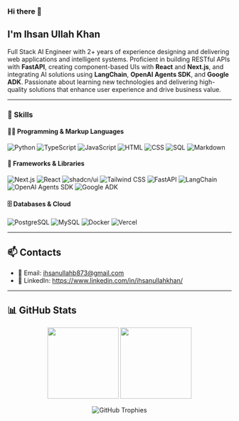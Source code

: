 ### Hi there 👋

## I'm Ihsan Ullah Khan

Full Stack AI Engineer with 2+ years of experience designing and delivering web applications and intelligent systems. Proficient in building RESTful APIs with **FastAPI**, creating component-based UIs with **React** and **Next.js**, and integrating AI solutions using **LangChain**, **OpenAI Agents SDK**, and **Google ADK**. Passionate about learning new technologies and delivering high-quality solutions that enhance user experience and drive business value.

---

### 🧠 Skills

#### 👨‍💻 Programming & Markup Languages

<p>
  <img alt="Python" src="https://img.shields.io/badge/Python-14354C.svg?logo=python&logoColor=white" />
  <img alt="TypeScript" src="https://img.shields.io/badge/TypeScript-007ACC.svg?logo=typescript&logoColor=white" />
  <img alt="JavaScript" src="https://img.shields.io/badge/JavaScript-F7DF1E.svg?logo=javascript&logoColor=black" />
  <img alt="HTML" src="https://img.shields.io/badge/HTML-E34F26.svg?logo=html5&logoColor=white" />
  <img alt="CSS" src="https://img.shields.io/badge/CSS-1572B6.svg?logo=css3&logoColor=white" />
  <img alt="SQL" src="https://custom-icon-badges.demolab.com/badge/SQL-025E8C.svg?logo=database&logoColor=white" />
  <img alt="Markdown" src="https://img.shields.io/badge/Markdown-000000.svg?logo=markdown&logoColor=white" />
</p>

#### 🧰 Frameworks & Libraries

<p>
  <img alt="Next.js" src="https://img.shields.io/badge/Next.js-000000.svg?logo=nextdotjs&logoColor=white" />
  <img alt="React" src="https://img.shields.io/badge/React-20232a.svg?logo=react&logoColor=%2361DAFB" />
  <img alt="shadcn/ui" src="https://img.shields.io/badge/shadcn%2Fui-000000.svg?logo=shadecn&logoColor=white" />
  <img alt="Tailwind CSS" src="https://img.shields.io/badge/Tailwind_CSS-38B2AC.svg?logo=tailwind-css&logoColor=white" />
  <img alt="FastAPI" src="https://img.shields.io/badge/FastAPI-009485.svg?logo=fastapi&logoColor=white" />
  <img alt="LangChain" src="https://img.shields.io/badge/LangChain-000000.svg?logo=langchain&logoColor=white" />
  <img alt="OpenAI Agents SDK" src="https://img.shields.io/badge/OpenAI_Agents-412991.svg?logo=openai&logoColor=white" />
  <img alt="Google ADK" src="https://img.shields.io/badge/Google_ADK-4285F4.svg?logo=google&logoColor=white" />
</p>

#### 🗄️ Databases & Cloud

<p>
  <img alt="PostgreSQL" src="https://img.shields.io/badge/PostgreSQL-316192.svg?logo=postgresql&logoColor=white" />
  <img alt="MySQL" src="https://img.shields.io/badge/MySQL-00f.svg?logo=mysql&logoColor=white" />
  <img alt="Docker" src="https://img.shields.io/badge/Docker-2496ED.svg?logo=docker&logoColor=white" />
  <img alt="Vercel" src="https://img.shields.io/badge/Vercel-000000.svg?logo=vercel&logoColor=white" />
</p>

---

## 📫 Contacts

- 📧 Email: [ihsanullahb873@gmail.com](mailto:ihsanullahb873@gmail.com)
- 💼 LinkedIn: <a href="https://www.linkedin.com/in/ihsanullahkhan/" target="_blank" rel="noopener noreferrer">https://www.linkedin.com/in/ihsanullahkhan/</a>


---

## 📊 GitHub Stats

<!--
<p align="center">
   <a href="https://git.io/streak-stats">
      <img src="http://github-readme-streak-stats.herokuapp.com?user=ihsan-buneri&theme=dark" alt="GitHub Streak" />
   </a>
</p>
-->

<p align="center">
  <img src="https://github-readme-stats.vercel.app/api?username=ihsan-buneri&show_icons=true&theme=merko" height="160em" />
  <img src="https://github-readme-stats.vercel.app/api/top-langs/?username=ihsan-buneri&layout=compact&theme=vision-friendly-dark" height="160em" />
</p>

<p align="center">
  <img src="https://github-profile-trophy.vercel.app/?username=ihsan-buneri&theme=darkhub&no-bg=true&no-frame=true" alt="GitHub Trophies" />
</p>
